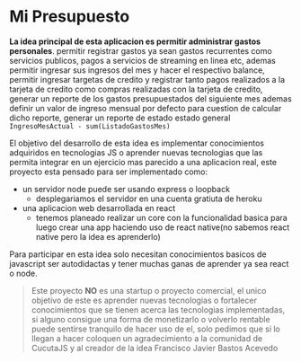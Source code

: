 # Mi Presupuesto 

**La idea principal de esta aplicacion es permitir administrar gastos personales**. permitir registrar gastos ya sean gastos recurrentes como servicios publicos, pagos a servicios de streaming en linea etc, ademas permitir ingresar sus ingresos del mes y hacer el respectivo balance, permitir ingresar targetas de credito y registrar tanto pagos realizados a la tarjeta de credito como compras realizadas con la tarjeta de credito, generar un reporte de los gastos presupuestados del siguiente mes ademas definir un valor de ingreso mensual por defecto para cuestion de calcular dicho reporte, generar un reporte de estado estado general `IngresoMesActual - sum(ListadoGastosMes)`

El objetivo del desarrollo de esta idea es implementar conocimientos adquiridos en tecnologias JS o aprender nuevas tecnologias que las permita integrar en un ejercicio mas parecido a una aplicacion real, este proyecto esta pensado para ser implementado como:
* un servidor node  puede ser usando express o loopback 
    * desplegariamos el servidor en una cuenta gratiuta de heroku
* una aplicacion web desarrollada en react
    * tenemos planeado realizar un core con la funcionalidad basica para luego crear una app haciendo uso de react native(no sabemos react native pero la idea es aprenderlo)

Para participar en esta idea solo necesitan conocimientos basicos de javascript ser autodidactas y tener muchas ganas de aprender ya sea react o node.

> Este proyecto **NO** es una startup o proyecto  comercial, el unico objetivo de este es aprender nuevas tecnologias o fortalecer conocimientos que se tienen acerca las tecnologias implementadas, si alguno consigue una forma de monetizarlo o volverlo rentable puede sentirse tranquilo de hacer uso de el, solo pedimos que si lo llegan a hacer coloquen un agradecimiento a la comunidad de CucutaJS y al creador de la idea Francisco Javier Bastos Acevedo

